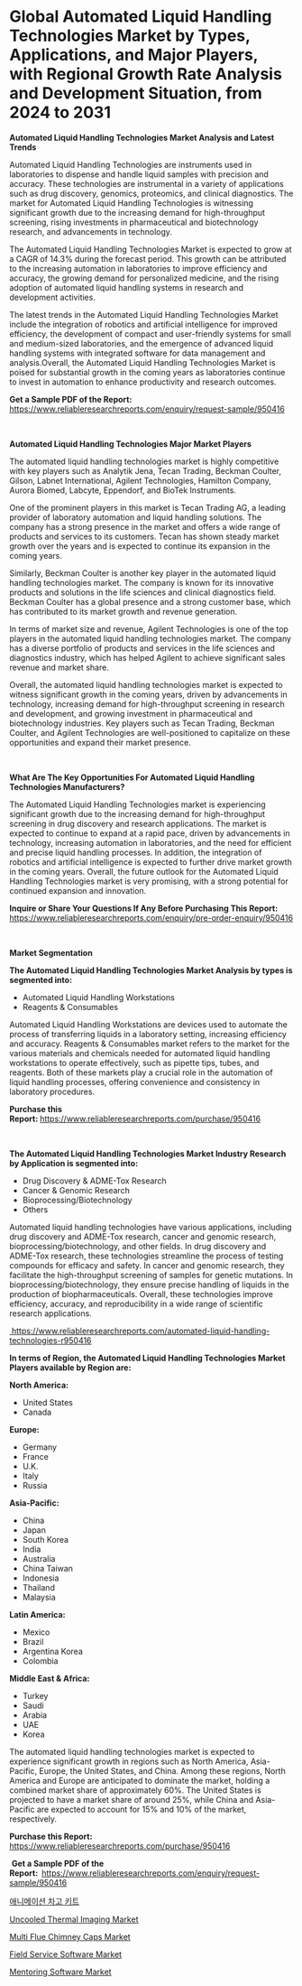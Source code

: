 <p><h1>Global Automated Liquid Handling Technologies Market by Types, Applications, and Major Players, with Regional Growth Rate Analysis and Development Situation, from 2024 to 2031</h1></p><p><strong>Automated Liquid Handling Technologies Market Analysis and Latest Trends</strong></p>
<p><p>Automated Liquid Handling Technologies are instruments used in laboratories to dispense and handle liquid samples with precision and accuracy. These technologies are instrumental in a variety of applications such as drug discovery, genomics, proteomics, and clinical diagnostics. The market for Automated Liquid Handling Technologies is witnessing significant growth due to the increasing demand for high-throughput screening, rising investments in pharmaceutical and biotechnology research, and advancements in technology.</p><p>The Automated Liquid Handling Technologies Market is expected to grow at a CAGR of 14.3% during the forecast period. This growth can be attributed to the increasing automation in laboratories to improve efficiency and accuracy, the growing demand for personalized medicine, and the rising adoption of automated liquid handling systems in research and development activities. </p><p>The latest trends in the Automated Liquid Handling Technologies Market include the integration of robotics and artificial intelligence for improved efficiency, the development of compact and user-friendly systems for small and medium-sized laboratories, and the emergence of advanced liquid handling systems with integrated software for data management and analysis.Overall, the Automated Liquid Handling Technologies Market is poised for substantial growth in the coming years as laboratories continue to invest in automation to enhance productivity and research outcomes.</p></p>
<p><strong>Get a Sample PDF of the Report:&nbsp;</strong> <a href="https://www.reliableresearchreports.com/enquiry/request-sample/950416">https://www.reliableresearchreports.com/enquiry/request-sample/950416</a></p>
<p>&nbsp;</p>
<p><strong>Automated Liquid Handling Technologies Major Market Players</strong></p>
<p><p>The automated liquid handling technologies market is highly competitive with key players such as Analytik Jena, Tecan Trading, Beckman Coulter, Gilson, Labnet International, Agilent Technologies, Hamilton Company, Aurora Biomed, Labcyte, Eppendorf, and BioTek Instruments.</p><p>One of the prominent players in this market is Tecan Trading AG, a leading provider of laboratory automation and liquid handling solutions. The company has a strong presence in the market and offers a wide range of products and services to its customers. Tecan has shown steady market growth over the years and is expected to continue its expansion in the coming years.</p><p>Similarly, Beckman Coulter is another key player in the automated liquid handling technologies market. The company is known for its innovative products and solutions in the life sciences and clinical diagnostics field. Beckman Coulter has a global presence and a strong customer base, which has contributed to its market growth and revenue generation.</p><p>In terms of market size and revenue, Agilent Technologies is one of the top players in the automated liquid handling technologies market. The company has a diverse portfolio of products and services in the life sciences and diagnostics industry, which has helped Agilent to achieve significant sales revenue and market share.</p><p>Overall, the automated liquid handling technologies market is expected to witness significant growth in the coming years, driven by advancements in technology, increasing demand for high-throughput screening in research and development, and growing investment in pharmaceutical and biotechnology industries. Key players such as Tecan Trading, Beckman Coulter, and Agilent Technologies are well-positioned to capitalize on these opportunities and expand their market presence.</p></p>
<p>&nbsp;</p>
<p><strong>What Are The Key Opportunities For Automated Liquid Handling Technologies Manufacturers?</strong></p>
<p><p>The Automated Liquid Handling Technologies market is experiencing significant growth due to the increasing demand for high-throughput screening in drug discovery and research applications. The market is expected to continue to expand at a rapid pace, driven by advancements in technology, increasing automation in laboratories, and the need for efficient and precise liquid handling processes. In addition, the integration of robotics and artificial intelligence is expected to further drive market growth in the coming years. Overall, the future outlook for the Automated Liquid Handling Technologies market is very promising, with a strong potential for continued expansion and innovation.</p></p>
<p><strong>Inquire or Share Your Questions If Any Before Purchasing This Report:</strong> <a href="https://www.reliableresearchreports.com/enquiry/pre-order-enquiry/950416">https://www.reliableresearchreports.com/enquiry/pre-order-enquiry/950416</a></p>
<p>&nbsp;</p>
<p><strong>Market Segmentation</strong></p>
<p><strong>The Automated Liquid Handling Technologies Market Analysis by types is segmented into:</strong></p>
<p><ul><li>Automated Liquid Handling Workstations</li><li>Reagents & Consumables</li></ul></p>
<p><p>Automated Liquid Handling Workstations are devices used to automate the process of transferring liquids in a laboratory setting, increasing efficiency and accuracy. Reagents & Consumables market refers to the market for the various materials and chemicals needed for automated liquid handling workstations to operate effectively, such as pipette tips, tubes, and reagents. Both of these markets play a crucial role in the automation of liquid handling processes, offering convenience and consistency in laboratory procedures.</p></p>
<p><strong>Purchase this Report:&nbsp;</strong><a href="https://www.reliableresearchreports.com/purchase/950416">https://www.reliableresearchreports.com/purchase/950416</a></p>
<p>&nbsp;</p>
<p><strong>The Automated Liquid Handling Technologies Market Industry Research by Application is segmented into:</strong></p>
<p><ul><li>Drug Discovery & ADME-Tox Research</li><li>Cancer & Genomic Research</li><li>Bioprocessing/Biotechnology</li><li>Others</li></ul></p>
<p><p>Automated liquid handling technologies have various applications, including drug discovery and ADME-Tox research, cancer and genomic research, bioprocessing/biotechnology, and other fields. In drug discovery and ADME-Tox research, these technologies streamline the process of testing compounds for efficacy and safety. In cancer and genomic research, they facilitate the high-throughput screening of samples for genetic mutations. In bioprocessing/biotechnology, they ensure precise handling of liquids in the production of biopharmaceuticals. Overall, these technologies improve efficiency, accuracy, and reproducibility in a wide range of scientific research applications.</p></p>
<p><a href="https://www.reliableresearchreports.com/automated-liquid-handling-technologies-r950416">&nbsp;https://www.reliableresearchreports.com/automated-liquid-handling-technologies-r950416</a></p>
<p><strong>In terms of Region, the Automated Liquid Handling Technologies Market Players available by Region are:</strong></p>
<p>
    <p> <strong> North America: </strong>
        <ul>
            <li>United States</li>
            <li>Canada</li>
        </ul>
        </p> 
    <p> <strong> Europe: </strong>
        <ul>
            <li>Germany</li>
            <li>France</li>
            <li>U.K.</li>
            <li>Italy</li>
            <li>Russia</li>
        </ul>
        </p> 
    <p> <strong> Asia-Pacific: </strong>
        <ul>
            <li>China</li>
            <li>Japan</li>
            <li>South Korea</li>
            <li>India</li>
            <li>Australia</li>
            <li>China Taiwan</li>
            <li>Indonesia</li>
            <li>Thailand</li>
            <li>Malaysia</li>
        </ul>
        </p> 
    <p> <strong> Latin America: </strong>
        <ul>
            <li>Mexico</li>
            <li>Brazil</li>
            <li>Argentina Korea</li>
            <li>Colombia</li>
        </ul>
        </p> 
    <p> <strong> Middle East & Africa: </strong>
        <ul>
            <li>Turkey</li>
            <li>Saudi</li>
            <li>Arabia</li>
            <li>UAE</li>
            <li>Korea</li>
        </ul>
    </p>
    </p>
<p><p>The automated liquid handling technologies market is expected to experience significant growth in regions such as North America, Asia-Pacific, Europe, the United States, and China. Among these regions, North America and Europe are anticipated to dominate the market, holding a combined market share of approximately 60%. The United States is projected to have a market share of around 25%, while China and Asia-Pacific are expected to account for 15% and 10% of the market, respectively.</p></p>
<p><strong>Purchase this Report: </strong><a href="https://www.reliableresearchreports.com/purchase/950416">https://www.reliableresearchreports.com/purchase/950416</a></p>
<p>&nbsp;<strong>Get a Sample PDF of the Report:&nbsp;&nbsp;</strong><a href="https://www.reliableresearchreports.com/enquiry/request-sample/950416">https://www.reliableresearchreports.com/enquiry/request-sample/950416</a></p>
<p><strong></strong></p>
<p><p><a href="https://github.com/msujons1512/Market-Research-Report-List-2/blob/main/498526079473.md">애니메이션 차고 키트</a></p><p><a href="https://medium.com/@cathymaggio15/uncooled-thermal-imaging-market-size-share-trends-analysis-report-by-end-use-fire-4d3285f74d48">Uncooled Thermal Imaging Market</a></p><p><a href="https://medium.com/@bartlakin73/multi-flue-chimney-caps-market-overview-global-market-trends-and-future-prospects-from-2024-to-84e923589a75">Multi Flue Chimney Caps Market</a></p><p><a href="https://github.com/lubmix/Market-Research-Report-List-4/blob/main/field-service-software-market.md">Field Service Software Market</a></p><p><a href="https://github.com/joannagoyvaerts/Market-Research-Report-List-4/blob/main/mentoring-software-market.md">Mentoring Software Market</a></p></p>